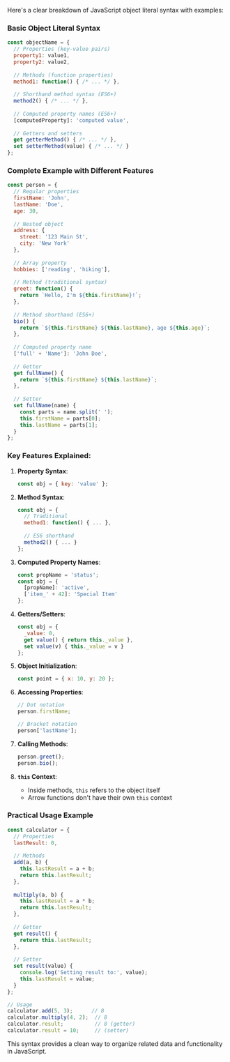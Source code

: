 Here's a clear breakdown of JavaScript object literal syntax with examples:

### Basic Object Literal Syntax
```javascript
const objectName = {
  // Properties (key-value pairs)
  property1: value1,
  property2: value2,
  
  // Methods (function properties)
  method1: function() { /* ... */ },
  
  // Shorthand method syntax (ES6+)
  method2() { /* ... */ },
  
  // Computed property names (ES6+)
  [computedProperty]: 'computed value',
  
  // Getters and setters
  get getterMethod() { /* ... */ },
  set setterMethod(value) { /* ... */ }
};
```

### Complete Example with Different Features
```javascript
const person = {
  // Regular properties
  firstName: 'John',
  lastName: 'Doe',
  age: 30,
  
  // Nested object
  address: {
    street: '123 Main St',
    city: 'New York'
  },
  
  // Array property
  hobbies: ['reading', 'hiking'],
  
  // Method (traditional syntax)
  greet: function() {
    return `Hello, I'm ${this.firstName}!`;
  },
  
  // Method shorthand (ES6+)
  bio() {
    return `${this.firstName} ${this.lastName}, age ${this.age}`;
  },
  
  // Computed property name
  ['full' + 'Name']: 'John Doe',
  
  // Getter
  get fullName() {
    return `${this.firstName} ${this.lastName}`;
  },
  
  // Setter
  set fullName(name) {
    const parts = name.split(' ');
    this.firstName = parts[0];
    this.lastName = parts[1];
  }
};
```

### Key Features Explained:

1. **Property Syntax**:
   ```javascript
   const obj = { key: 'value' };
   ```

2. **Method Syntax**:
   ```javascript
   const obj = {
     // Traditional
     method1: function() { ... },
     
     // ES6 shorthand
     method2() { ... }
   };
   ```

3. **Computed Property Names**:
   ```javascript
   const propName = 'status';
   const obj = {
     [propName]: 'active',
     ['item_' + 42]: 'Special Item'
   };
   ```

4. **Getters/Setters**:
   ```javascript
   const obj = {
     _value: 0,
     get value() { return this._value },
     set value(v) { this._value = v }
   };
   ```

5. **Object Initialization**:
   ```javascript
   const point = { x: 10, y: 20 };
   ```

6. **Accessing Properties**:
   ```javascript
   // Dot notation
   person.firstName;
   
   // Bracket notation
   person['lastName'];
   ```

7. **Calling Methods**:
   ```javascript
   person.greet();
   person.bio();
   ```

8. **`this` Context**:
   - Inside methods, `this` refers to the object itself
   - Arrow functions don't have their own `this` context

### Practical Usage Example
```javascript
const calculator = {
  // Properties
  lastResult: 0,
  
  // Methods
  add(a, b) {
    this.lastResult = a + b;
    return this.lastResult;
  },
  
  multiply(a, b) {
    this.lastResult = a * b;
    return this.lastResult;
  },
  
  // Getter
  get result() {
    return this.lastResult;
  },
  
  // Setter
  set result(value) {
    console.log('Setting result to:', value);
    this.lastResult = value;
  }
};

// Usage
calculator.add(5, 3);      // 8
calculator.multiply(4, 2);  // 8
calculator.result;          // 8 (getter)
calculator.result = 10;     // (setter)
```

This syntax provides a clean way to organize related data and functionality in JavaScript.

